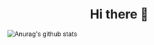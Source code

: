
 <h1 align="center">Hi there 👋</h1>



  ![Anurag's github stats](https://github-readme-stats.vercel.app/api?username=andy-robertson) 




<!--
**Andy-Robertson/Andy-Robertson** is a ✨ _special_ ✨ repository because its `README.md` (this file) appears on your GitHub profile.

Here are some ideas to get you started:

- 🔭 I’m currently working on ...
- 🌱 I’m currently learning ...
- 👯 I’m looking to collaborate on ...
- 🤔 I’m looking for help with ...
- 💬 Ask me about ...
- 📫 How to reach me: ...
- 😄 Pronouns: ...
- ⚡ Fun fact: ...
-->
